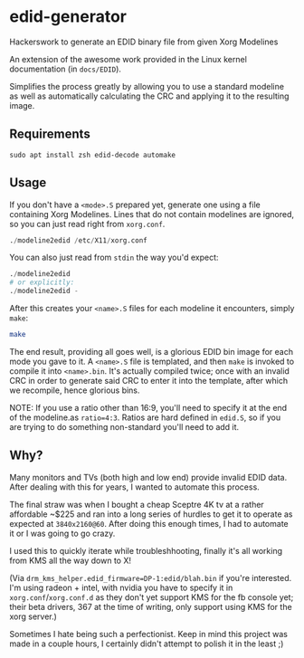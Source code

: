 edid-generator
==============

Hackerswork to generate an EDID binary file from given Xorg Modelines

An extension of the awesome work provided in the Linux kernel documentation (in `docs/EDID`).

Simplifies the process greatly by allowing you to use a standard modeline as well as automatically calculating the CRC
and applying it to the resulting image.

Requirements
------------

```
sudo apt install zsh edid-decode automake
```

Usage
-----

If you don't have a `<mode>.S` prepared yet, generate one using a file containing Xorg Modelines. Lines that do not
contain modelines are ignored, so you can just read right from `xorg.conf`.

```s
./modeline2edid /etc/X11/xorg.conf
```

You can also just read from `stdin` the way you'd expect:

```s
./modeline2edid
# or explicitly:
./modeline2edid -
```

After this creates your `<name>.S` files for each modeline it encounters, simply `make`:

```sh
make
```

The end result, providing all goes well, is a glorious EDID bin image for each mode you gave to it. A `<name>.S` file
is templated, and then `make` is invoked to compile it into `<name>.bin`. It's actually compiled twice; once with an
invalid CRC in order to generate said CRC to enter it into the template, after which we recompile, hence glorious bins.

NOTE: If you use a ratio other than 16:9, you'll need to specify it at the end of the modeline.as `ratio=4:3`.
Ratios are hard defined in `edid.S`, so if you are trying to do something non-standard you'll need to add it.

Why?
----

Many monitors and TVs (both high and low end) provide invalid EDID data. After dealing with this for years, I wanted to
automate this process.

The final straw was when I bought a cheap Sceptre 4K tv at a rather affordable ~$225 and ran into a long series of hurdles to get it to operate
as expected at `3840x2160@60`. After doing this enough times, I had to automate it or I was going to go crazy.

I used this to quickly iterate while troubleshhooting, finally it's all working from KMS all the way down to X!

(Via `drm_kms_helper.edid_firmware=DP-1:edid/blah.bin` if you're interested. I'm using radeon + intel, with nvidia you
have to specify it in `xorg.conf`/`xorg.conf.d` as they don't yet support KMS for the fb console yet; their beta
drivers, 367 at the time of writing, only support using KMS for the xorg server.)

Sometimes I hate being such a perfectionist. Keep in mind this project was made in a couple hours, I certainly didn't
attempt to polish it in the least ;)
